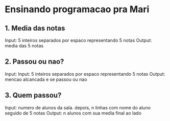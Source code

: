 # Ensinando programacao pra Mari

## 1. Media das notas

Input: 5 inteiros separados por espaco representando 5 notas
Output: media das 5 notas

## 2. Passou ou nao?

Input: Input: 5 inteiros separados por espaco representando 5 notas
Output: mencao alcancada e se passou ou nao

## 3. Quem passou?

Input: numero de alunos da sala. depois, n linhas com nome do aluno seguido de 5 notas
Output: n alunos com sua media final ao lado